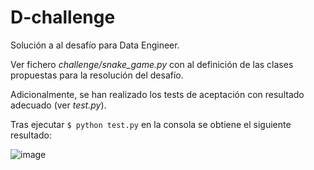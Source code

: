 # D-challenge

Solución a al desafío para Data Engineer.


Ver fichero *challenge/snake_game.py* con al definición de las clases propuestas para la resolución del desafío.

Adicionalmente, se han realizado los tests de aceptación con resultado adecuado (ver *test.py*).

Tras ejecutar `$ python test.py` en la consola se obtiene el siguiente resultado:

![image](https://user-images.githubusercontent.com/17434839/129708837-052ce6a8-8440-4222-a6bc-b9e1d18a0b9c.png)


